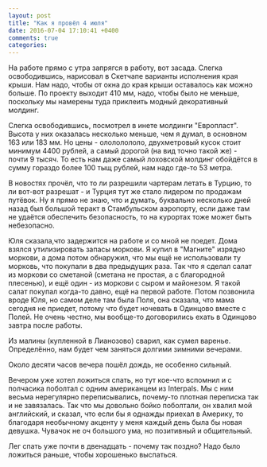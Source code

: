 ```yaml
---
layout: post
title: "Как я провёл 4 июля"
date: 2016-07-04 17:10:41 +0400
comments: true
categories: 
---
```

На работе прямо с утра запрягся в работу, вот засада. Слегка освободившись, нарисовал в Скетчапе варианты исполнения края крыши. Нам надо, чтобы от окна до края крыши оставалось как можно больше. По проекту выходит 410 мм, надо, чтобы было не меньше, поскольку мы намерены туда приклеить модный декоративный молдинг.

Слегка освободившись, посмотрел в инете молдинги "Европласт". Высота у них оказалась несколько меньше, чем я думал, в основном 163 или 183 мм. Но цены - олололололо, двухметровый кусок стоит минимум 4400 рублей, а самый дорогой (на вид точно такой же) - почти 9 тысяч. То есть нам даже самый лоховской молдинг обойдётся в сумму гораздо более 100 тыщ рублей, нам надо где-то 53 метра.

В новостях прочёл, что то ли разрешили чартерам летать в Турцию, то ли вот-вот разрешат - и Турция тут же стало лидером по продажам путёвок. Ну я прямо не знаю, что и думать, буквально несколько дней назад был большой теракт в Стамбульском аэропорту, если даже там не удаётся обеспечить безопасность, то на курортах тоже может быть небезопасно.

Юля сказала,что задержится на работе и со мной не поедет. Дома взялся утилизировать запасы моркови. Я купил в "Магните" изрядно моркови, а дома потом обнаружил, что мы ещё не использовали ту морковь, что покупали в два предыдущих раза. Так что я сделал салат из моркови со сметаной (сметана не простая, а с благородной плесенью), и ещё один - из моркови с сыром и майонезом. Я такой салат покупал когда-то давно, ещё на первой работе. Потом позвонила вроде Юля, но самом деле там была Поля, она сказала, что мама сегодня не приедет, потому что будет ночевать в Одинцово вместе с Полей. Не очень честно, мы вообще-то договорились ехать в Одинцово завтра после работы.

Из малины (купленной в Лианозово) сварил, как сумел варенье. Определённо, нам будет чем заняться долгими зимними вечерами.

Около десяти часов вечера пошёл дождь, не особенно сильный.

Вечером уже хотел ложиться спать, но тут кое-что вспомнил и с полчасика поболтал с одним американцем из Interpals. Мы с ним весьма нерегулярно переписывались, почему-то плотная переписка так и не завязалась. Так что мы довольно бойко поболтали, он хвалил мой английский, и сказал, что если бы я однажды приехал в Америку, то благодаря необычному акценту у меня каждый день была бы новая девушка. Чувачок не оч большого ума, но позитивный и общительный.

Лег спать уже почти в двенадцать - почему так поздно? Надо было ложиться раньше, чтобы хорошенько выспаться.